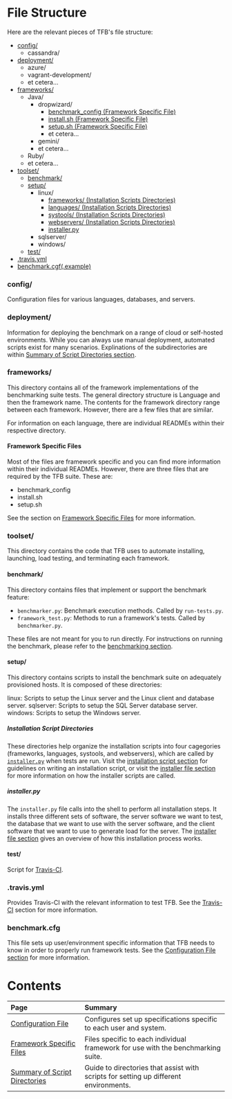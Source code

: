 # File Structure

Here are the relevant pieces of TFB's file structure:

* [config/](#config)
    * cassandra/
* [deployment/](#deployment)
    * azure/
    * vagrant-development/
    * et cetera...
* [frameworks/](#frameworks)
    * Java/
        * dropwizard/
            * [benchmark_config (Framework Specific File)](#framework-specific-files)
            * [install.sh (Framework Specific File)](#framework-specific-files)
            * [setup.sh (Framework Specific File)](#framework-specific-files)
            * et cetera...
        * gemini/
        * et cetera...
    * Ruby/
    * et cetera...
* [toolset/](#toolset)
    * [benchmark/](#benchmark)
    * [setup/](#setup)
        * linux/
            * [frameworks/ (Installation Scripts Directories)](#installation-script-directories)
            * [languages/ (Installation Scripts Directories)](#installation-script-directories)
            * [systools/ (Installation Scripts Directories)](#installation-script-directories)
            * [webservers/ (Installation Scripts Directories)](#installation-script-directories)
            * [installer.py](#installerpy)
        * sqlserver/
        * windows/
    * [test/](#test)
* [.travis.yml](#travisyml)
* [benchmark.cgf(.example)](#benchmarkcfg)

### config/

Configuration files for various languages, databases, and servers.

### deployment/

Information for deploying the benchmark on a range of cloud or 
self-hosted environments. While you can always use manual deployment, 
automated scripts exist for many scenarios. Explinations of the 
subdirectories are within 
[Summary of Script Directories section](Codebase/Summary-of-Script-Directories).

### frameworks/

This directory contains all of the framework implementations of the 
benchmarking suite tests. The general directory structure is Language 
and then the framework name. The contents for the framework directory 
range between each framework. However, there are a few files that are 
similar. 

For information on each language, there are individual READMEs within 
their respective directory. 

#### Framework Specific Files

Most of the files are framework specific and you can find more 
information within their individual READMEs. However, there are three 
files that are required by the TFB suite. These are:

* benchmark_config
* install.sh
* setup.sh

See the section on [Framework Specific Files](Codebase/Framework-Files) 
for more information.

### toolset/

This directory contains the code that TFB uses to automate installing, 
launching, load testing, and terminating each framework.

#### benchmark/

This directory contains files that implement or support the benchmark feature:

* `benchmarker.py`: Benchmark execution methods. Called by `run-tests.py`.
* `framework_test.py`: Methods to run a framework's tests. Called by `benchmarker.py`.

These files are not meant for you to run directly. For instructions on running the 
benchmark, please refer to the [benchmarking section](Benchmarking).

#### setup/

This directory contains scripts to install the benchmark suite on adequately 
provisioned hosts. It is composed of these directories:

linux: Scripts to setup the Linux server and the Linux client and database server.
sqlserver: Scripts to setup the SQL Server database server.
windows: Scripts to setup the Windows server.

##### Installation Script Directories

These directories help organize the installation scripts into four 
cagegories (frameworks, languages, systools, and webservers), 
which are called by [`installer.py`](#installerpy) when tests are run. 
Visit the [installation script section](Development/Add-Benchmark-Scripts#installation-scripts) 
for guidelines on writing an installation script, or visit the 
[installer file section](Codebase/SetupFiles#installer-file) for 
more information on how the installer scripts are called.

##### installer.py

The `installer.py` file calls into the shell to perform all installation steps. 
It installs three different sets of software, the server software we want to 
test, the database that we want to use with the server software, and the client 
software that we want to use to generate load for the server. The 
[installer file section](Codebase/SetupFiles#installer-file) gives 
an overview of how this installation process works.

#### test/

Script for [Travis-CI](Project-Information/Travis-CI).

### .travis.yml

Provides Travis-CI with the relevant information to test TFB. See the 
[Travis-CI](Project-Information/Travis-CI) section for more information.

### benchmark.cfg

This file sets up user/environment specific information that TFB needs to 
know in order to properly run framework tests. See the 
[Configuration File section](Codebase/Configuration-File) for more information.

# Contents

| Page | Summary |
|:---- |:------- |
[Configuration File](Codebase/Configuration-File) | Configures set up specifications specific to each user and system.
[Framework Specific Files](Codebase/Framework-Files) | Files specific to each individual framework for use with the benchmarking suite.
[Summary of Script Directories](Codebase/Summary-of-Script-Directories) | Guide to directories that assist with scripts for setting up different environments.
